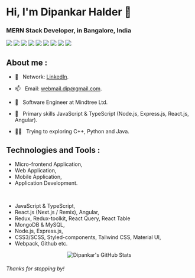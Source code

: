 <h1>Hi, I'm Dipankar Halder 👋</h1>
<h3>MERN Stack Developer, in Bangalore, India</h3>

![](https://img.shields.io/badge/Code-JavaScript-informational?style=flat&logo=JAVASCRIPT&logoColor=000000&color=FFFF00)
![](https://img.shields.io/badge/Code-TypeScript-informational?style=flat&logo=TYPESCRIPT&logoColor=white&color=007acc)
![](https://img.shields.io/badge/Framework-React-informational?style=flat&logo=REACT&logoColor=20232a&color=61dafb)
![](https://img.shields.io/badge/Framework-Angular-informational?style=flat&logo=ANGULAR&logoColor=white&color=d4173b)
![](https://img.shields.io/badge/Code-HTML5-informational?style=flat&logo=HTML5&logoColor=white&color=e34c26)
![](https://img.shields.io/badge/Code-CSS3-informational?style=flat&logo=CSS3&logoColor=white&color=0074d9)
![](https://img.shields.io/badge/Code-Java-informational?style=flat&logo=JAVA&logoColor=white&color=f89820)
![](https://img.shields.io/badge/Code-Python-informational?style=flat&logo=PYTHON&logoColor=white&color=0d1c4d)
![](https://img.shields.io/badge/Editor-VisualStudioCode-informational?style=flat&logo=VISUALSTUDIOCODE&logoColor=white&color=0078d7)

## About me :
- 🤳 &nbsp; Network: [LinkedIn](https://www.linkedin.com/in/dipankar-halder/).
- 📫 &nbsp; Email: [webmail.dip@gmail.com](mailto:webmail.dip@gmail.com).

- 🔭 &nbsp; Software Engineer at Mindtree Ltd.
- 🔭 &nbsp; Primary skills JavaScript & TypeScript (Node.js, Express.js, React.js, Angular).
- 👨‍💻 &nbsp; Trying to exploring C++, Python and Java.

## Technologies and Tools :
- Micro-frontend Application, 
- Web Application, 
- Mobile Application, 
- Application Development.

<br />

- JavaScript & TypeScript, 
- React.js (Next.js / Remix), Angular,
- Redux, Redux-toolkit, React Query, React Table
- MongoDB & MySQL, 
- Node.js, Express.js, 
- CSS3/SCSS, Styled-components, Tailwind CSS, Material UI, 
- Webpack, Github etc.


<p align="center"><img align="center" src="https://github-readme-stats.vercel.app/api?username=DipankarHalder&show_icons=true" alt="Dipankar's GitHub Stats" /></p>

###### Thanks for stopping by!



